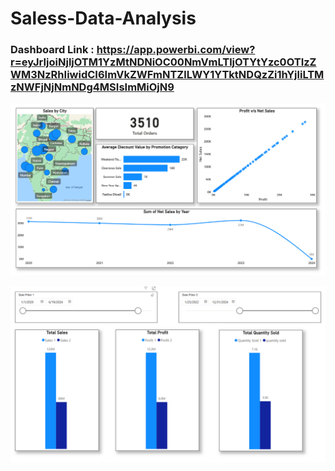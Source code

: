 # Saless-Data-Analysis

### Dashboard Link : https://app.powerbi.com/view?r=eyJrIjoiNjljOTM1YzMtNDNiOC00NmVmLTljOTYtYzc0OTIzZWM3NzRhIiwidCI6ImVkZWFmNTZlLWY1YTktNDQzZi1hYjliLTMzNWFjNjNmNDg4MSIsImMiOjN9

![Dashboard Screenshot](https://github.com/HilalAhmad01/Saless-Data-Analysis/blob/main/sales%20bi%201.png)

![Dashboard Screenshot](https://github.com/HilalAhmad01/Saless-Data-Analysis/blob/main/sales%20bi%202.png)
